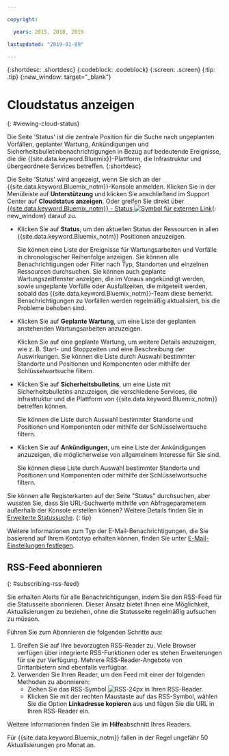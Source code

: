 ```yaml
---

copyright:

  years: 2015, 2018, 2019 

lastupdated: "2019-01-09"

---
```


{:shortdesc: .shortdesc}
{:codeblock: .codeblock}
{:screen: .screen}
{:tip: .tip}
{:new_window: target="_blank"}

# Cloudstatus anzeigen
{: #viewing-cloud-status}

Die Seite 'Status' ist die zentrale Position für die Suche nach ungeplanten Vorfällen, geplanter Wartung, Ankündigungen und Sicherheitsbulletinbenachrichtigungen in Bezug auf bedeutende Ereignisse, die die {{site.data.keyword.Bluemix}}-Plattform, die Infrastruktur und übergeordnete Services betreffen.
{:shortdesc}

Die Seite 'Status' wird angezeigt, wenn Sie sich an der {{site.data.keyword.Bluemix_notm}}-Konsole anmelden. Klicken Sie in der Menüleiste auf **Unterstützung** und klicken Sie anschließend im Support Center auf **Cloudstatus anzeigen**. Oder greifen Sie direkt über [{{site.data.keyword.Bluemix_notm}} - Status ![Symbol für externen Link](../icons/launch-glyph.svg "Symbol für externen Link")](https://cloud.ibm.com/status){: new_window} darauf zu.

* Klicken Sie auf **Status**, um den aktuellen Status der Ressourcen in allen {{site.data.keyword.Bluemix_notm}} Positionen anzuzeigen. 

  Sie können eine Liste der Ereignisse für Wartungsarbeiten und Vorfälle in chronologischer Reihenfolge anzeigen. Sie können alle Benachrichtigungen oder Filter nach Typ, Standorten und einzelnen Ressourcen durchsuchen. Sie können auch geplante Wartungszeitfenster anzeigen, die im Voraus angekündigt werden, sowie ungeplante Vorfälle oder Ausfallzeiten, die mitgeteilt werden, sobald das {{site.data.keyword.Bluemix_notm}}-Team diese bemerkt. Benachrichtigungen zu Vorfällen werden regelmäßig aktualisiert, bis die Probleme behoben sind.

* Klicken Sie auf **Geplante Wartung**, um eine Liste der geplanten anstehenden Wartungsarbeiten anzuzeigen. 

  Klicken Sie auf eine geplante Wartung, um weitere Details anzuzeigen, wie z. B. Start- und Stoppzeiten und eine Beschreibung der Auswirkungen. Sie können die Liste durch Auswahl bestimmter Standorte und Positionen und Komponenten oder mithilfe der Schlüsselwortsuche filtern.

* Klicken Sie auf **Sicherheitsbulletins**, um eine Liste mit Sicherheitsbulletins anzuzeigen, die verschiedene Services, die Infrastruktur und die Plattform von {{site.data.keyword.Bluemix_notm}} betreffen können.

  Sie können die Liste durch Auswahl bestimmter Standorte und Positionen und Komponenten oder mithilfe der Schlüsselwortsuche filtern.

* Klicken Sie auf **Ankündigungen**, um eine Liste der Ankündigungen anzuzeigen, die möglicherweise von allgemeinem Interesse für Sie sind.

  Sie können diese Liste durch Auswahl bestimmter Standorte und Positionen und Komponenten oder mithilfe der Schlüsselwortsuche filtern.

Sie können alle Registerkarten auf der Seite "Status" durchsuchen, aber wussten Sie, dass Sie URL-Suchwerte mithilfe von Abfrageparametern außerhalb der Konsole erstellen können? Weitere Details finden Sie in [Erweiterte Statussuche](/docs/get-support/status_search.html).
{: tip}

Weitere Informationen zum Typ der E-Mail-Benachrichtigungen, die Sie basierend auf Ihrem Kontotyp erhalten können, finden Sie unter [E-Mail-Einstellungen festlegen](/docs/account/email.html). 

## RSS-Feed abonnieren
{: #subscribing-rss-feed}

Sie erhalten Alerts für alle Benachrichtigungen, indem Sie den RSS-Feed für die Statusseite abonnieren. Dieser Ansatz bietet Ihnen eine Möglichkeit, Aktualisierungen zu beziehen, ohne die Statusseite regelmäßig aufsuchen zu müssen.

Führen Sie zum Abonnieren die folgenden Schritte aus:

1. Greifen Sie auf Ihre bevorzugten RSS-Reader zu. Viele Browser verfügen über integrierte RSS-Funktionen oder es stehen Erweiterungen für sie zur Verfügung. Mehrere RSS-Reader-Angebote von Drittanbietern sind ebenfalls verfügbar. 
2. Verwenden Sie Ihren Reader, um den Feed mit einer der folgenden Methoden zu abonnieren:
    * Ziehen Sie das RSS-Symbol ![RSS-24px](../icons/RSS-24px.svg) in Ihren RSS-Reader.
    * Klicken Sie mit der rechten Maustaste auf das RSS-Symbol, wählen Sie die Option **Linkadresse kopieren** aus und fügen Sie die URL in Ihren RSS-Reader ein.

Weitere Informationen finden Sie im **Hilfe**abschnitt Ihres Readers.

Für {{site.data.keyword.Bluemix_notm}} fallen in der Regel ungefähr 50 Aktualisierungen pro Monat an.









